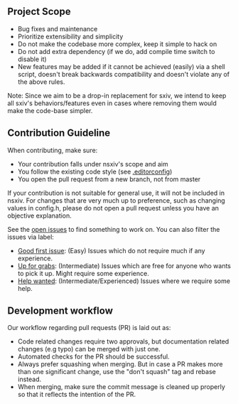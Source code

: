 Project Scope
-------------

  * Bug fixes and maintenance
  * Prioritize extensibility and simplicity
  * Do not make the codebase more complex, keep it simple to hack on
  * Do not add extra dependency (if we do, add compile time switch to disable it)
  * New features may be added if it cannot be achieved (easily) via a shell script,
    doesn't break backwards compatibility and doesn't violate any of the above rules.

Note: Since we aim to be a drop-in replacement for sxiv, we intend to keep all
sxiv's behaviors/features even in cases where removing them would make the
code-base simpler.


Contribution Guideline
----------------------

When contributing, make sure:

  * Your contribution falls under nsxiv's scope and aim
  * You follow the existing code style (see [.editorconfig](.editorconfig))
  * You open the pull request from a new branch, not from master

If your contribution is not suitable for general use, it will not be included in nsxiv.
For changes that are very much up to preference, such as changing values in config.h,
please do not open a pull request unless you have an objective explanation.

See the [open issues](https://github.com/nsxiv/nsxiv/issues) to find something
to work on. You can also filter the issues via label:

* [Good first issue](https://github.com/nsxiv/nsxiv/issues?q=is%3Aissue+is%3Aopen+label%3A%22good+first+issue%22):
  (Easy) Issues which do not require much if any experience.
* [Up for grabs](https://github.com/nsxiv/nsxiv/issues?q=is%3Aissue+is%3Aopen+label%3A%22up+for+grabs%22):
  (Intermediate) Issues which are free for anyone who wants to pick it up.
  Might require some experience.
* [Help wanted](https://github.com/nsxiv/nsxiv/issues?q=is%3Aissue+is%3Aopen+label%3A%22help+wanted%22):
  (Intermediate/Experienced) Issues where we require some help.

Development workflow
--------------------

Our workflow regarding pull requests (PR) is laid out as:

  * Code related changes require two approvals, but documentation related
    changes (e.g typo) can be merged with just one.
  * Automated checks for the PR should be successful.
  * Always prefer squashing when merging. But in case a PR makes more than one
    significant change, use the "don't squash" tag and rebase instead.
  * When merging, make sure the commit message is cleaned up properly so that
    it reflects the intention of the PR.
